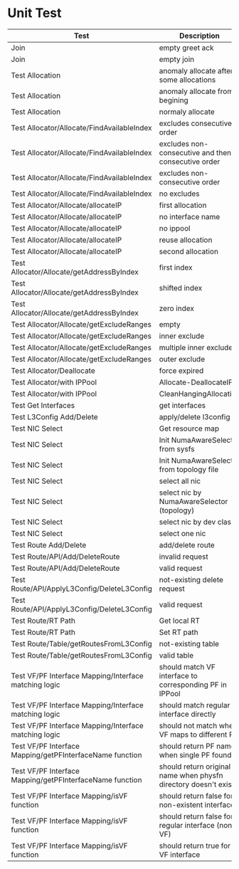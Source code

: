 # Unit Test

Test | Description | File 
---|---|---
| Join | empty greet ack | /usr/local/build/daemon/src/main_test.go |
| Join | empty join | /usr/local/build/daemon/src/main_test.go |
| Test Allocation | anomaly allocate after some allocations | /usr/local/build/daemon/src/main_test.go |
| Test Allocation | anomaly allocate from begining | /usr/local/build/daemon/src/main_test.go |
| Test Allocation | normaly allocate | /usr/local/build/daemon/src/main_test.go |
| Test Allocator/Allocate/FindAvailableIndex | excludes consecutive order | /usr/local/build/daemon/src/allocator/allocator_test.go |
| Test Allocator/Allocate/FindAvailableIndex | excludes non-consecutive and then consecutive order | /usr/local/build/daemon/src/allocator/allocator_test.go |
| Test Allocator/Allocate/FindAvailableIndex | excludes non-consecutive order | /usr/local/build/daemon/src/allocator/allocator_test.go |
| Test Allocator/Allocate/FindAvailableIndex | no excludes | /usr/local/build/daemon/src/allocator/allocator_test.go |
| Test Allocator/Allocate/allocateIP | first allocation | /usr/local/build/daemon/src/allocator/allocator_test.go |
| Test Allocator/Allocate/allocateIP | no interface name | /usr/local/build/daemon/src/allocator/allocator_test.go |
| Test Allocator/Allocate/allocateIP | no ippool | /usr/local/build/daemon/src/allocator/allocator_test.go |
| Test Allocator/Allocate/allocateIP | reuse allocation | /usr/local/build/daemon/src/allocator/allocator_test.go |
| Test Allocator/Allocate/allocateIP | second allocation | /usr/local/build/daemon/src/allocator/allocator_test.go |
| Test Allocator/Allocate/getAddressByIndex | first index | /usr/local/build/daemon/src/allocator/allocator_test.go |
| Test Allocator/Allocate/getAddressByIndex | shifted index | /usr/local/build/daemon/src/allocator/allocator_test.go |
| Test Allocator/Allocate/getAddressByIndex | zero index | /usr/local/build/daemon/src/allocator/allocator_test.go |
| Test Allocator/Allocate/getExcludeRanges | empty | /usr/local/build/daemon/src/allocator/allocator_test.go |
| Test Allocator/Allocate/getExcludeRanges | inner exclude | /usr/local/build/daemon/src/allocator/allocator_test.go |
| Test Allocator/Allocate/getExcludeRanges | multiple inner excludes | /usr/local/build/daemon/src/allocator/allocator_test.go |
| Test Allocator/Allocate/getExcludeRanges | outer exclude | /usr/local/build/daemon/src/allocator/allocator_test.go |
| Test Allocator/Deallocate | force expired | /usr/local/build/daemon/src/allocator/allocator_test.go |
| Test Allocator/with IPPool | Allocate-DeallocateIP | /usr/local/build/daemon/src/allocator/allocator_test.go |
| Test Allocator/with IPPool | CleanHangingAllocation | /usr/local/build/daemon/src/allocator/allocator_test.go |
| Test Get Interfaces | get interfaces | /usr/local/build/daemon/src/main_test.go |
| Test L3Config Add/Delete | apply/delete l3config | /usr/local/build/daemon/src/main_test.go |
| Test NIC Select | Get resource map | /usr/local/build/daemon/src/main_test.go |
| Test NIC Select | Init NumaAwareSelector from sysfs | /usr/local/build/daemon/src/main_test.go |
| Test NIC Select | Init NumaAwareSelector from topology file | /usr/local/build/daemon/src/main_test.go |
| Test NIC Select | select all nic | /usr/local/build/daemon/src/main_test.go |
| Test NIC Select | select nic by NumaAwareSelector (topology) | /usr/local/build/daemon/src/main_test.go |
| Test NIC Select | select nic by dev class | /usr/local/build/daemon/src/main_test.go |
| Test NIC Select | select one nic | /usr/local/build/daemon/src/main_test.go |
| Test Route Add/Delete | add/delete route | /usr/local/build/daemon/src/main_test.go |
| Test Route/API/Add/DeleteRoute | invalid request | /usr/local/build/daemon/src/router/router_test.go |
| Test Route/API/Add/DeleteRoute | valid request | /usr/local/build/daemon/src/router/router_test.go |
| Test Route/API/ApplyL3Config/DeleteL3Config | not-existing delete request | /usr/local/build/daemon/src/router/router_test.go |
| Test Route/API/ApplyL3Config/DeleteL3Config | valid request | /usr/local/build/daemon/src/router/router_test.go |
| Test Route/RT Path | Get local RT | /usr/local/build/daemon/src/router/router_test.go |
| Test Route/RT Path | Set RT path | /usr/local/build/daemon/src/router/router_test.go |
| Test Route/Table/getRoutesFromL3Config | not-existing table | /usr/local/build/daemon/src/router/router_test.go |
| Test Route/Table/getRoutesFromL3Config | valid table | /usr/local/build/daemon/src/router/router_test.go |
| Test VF/PF Interface Mapping/Interface matching logic | should match VF interface to corresponding PF in IPPool | /usr/local/build/daemon/src/allocator/allocator_test.go |
| Test VF/PF Interface Mapping/Interface matching logic | should match regular interface directly | /usr/local/build/daemon/src/allocator/allocator_test.go |
| Test VF/PF Interface Mapping/Interface matching logic | should not match when VF maps to different PF | /usr/local/build/daemon/src/allocator/allocator_test.go |
| Test VF/PF Interface Mapping/getPFInterfaceName function | should return PF name when single PF found | /usr/local/build/daemon/src/allocator/allocator_test.go |
| Test VF/PF Interface Mapping/getPFInterfaceName function | should return original name when physfn directory doesn't exist | /usr/local/build/daemon/src/allocator/allocator_test.go |
| Test VF/PF Interface Mapping/isVF function | should return false for non-existent interface | /usr/local/build/daemon/src/allocator/allocator_test.go |
| Test VF/PF Interface Mapping/isVF function | should return false for regular interface (non-VF) | /usr/local/build/daemon/src/allocator/allocator_test.go |
| Test VF/PF Interface Mapping/isVF function | should return true for VF interface | /usr/local/build/daemon/src/allocator/allocator_test.go |
